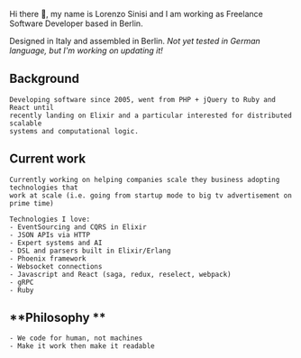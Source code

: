 Hi there 👋,
my name is Lorenzo Sinisi and I am working as Freelance Software Developer based in Berlin.

Designed in Italy and assembled in Berlin. *Not yet tested in German language, but I'm working on updating it!*

**Background**
---

```
Developing software since 2005, went from PHP + jQuery to Ruby and React until 
recently landing on Elixir and a particular interested for distributed scalable 
systems and computational logic.
```

**Current work**
---

```
Currently working on helping companies scale they business adopting technologies that
work at scale (i.e. going from startup mode to big tv advertisement on prime time) 

Technologies I love:
- EventSourcing and CQRS in Elixir
- JSON APIs via HTTP
- Expert systems and AI
- DSL and parsers built in Elixir/Erlang
- Phoenix framework
- Websocket connections
- Javascript and React (saga, redux, reselect, webpack)
- gRPC
- Ruby
```

**Philosophy **
---

```
- We code for human, not machines
- Make it work then make it readable
```

